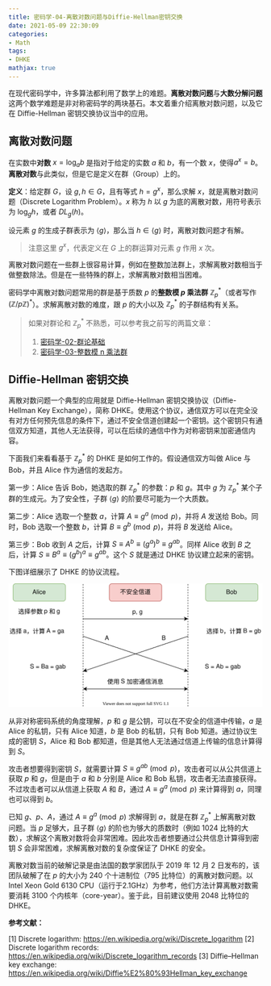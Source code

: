 ```yaml
---
title: 密码学-04-离散对数问题与Diffie-Hellman密钥交换
date: 2021-05-09 22:30:09
categories:
- Math
tags:
- DHKE
mathjax: true
---
```


在现代密码学中，许多算法都利用了数学上的难题。**离散对数问题**与**大数分解问题**这两个数学难题是非对称密码学的两块基石。本文着重介绍离散对数问题，以及它在 Diffie-Hellman 密钥交换协议当中的应用。

## 离散对数问题

在实数中**对数** $x=\log_a b$ 是指对于给定的实数 $a$ 和 $b$，有一个数 $x$，使得$a^x = b$。**离散对数**与此类似，但是它是定义在群（Group）上的。

**定义**：给定群 $G$，设 $g, h \in G$，且有等式 $h = g^x$，那么求解 $x$，就是离散对数问题（Discrete Logarithm Problem）。$x$ 称为 $h$ 以 $g$ 为底的离散对数，用符号表示为 $\log_g h$，或者 $DL_g(h)$。

设元素 $g$ 的生成子群表示为 $\langle g \rangle$，那么当 $h \in \langle g \rangle$ 时，离散对数问题才有解。

> 注意这里 $g^x$，代表定义在 $G$ 上的群运算对元素 $g$ 作用 $x$ 次。

离散对数问题在一些群上很容易计算，例如在整数加法群上，求解离散对数相当于做整数除法。但是在一些特殊的群上，求解离散对数相当困难。

密码学中离散对数问题常用的群是基于质数 $p$ 的**整数模 $p$ 乘法群** $\mathbb Z_p^*$（或者写作 $(\mathbb{Z}/p\mathbb{Z})^*$）。求解离散对数的难度，跟 $p$ 的大小以及 $\mathbb Z_p^*$ 的子群结构有关系。

> 如果对群论和 $\mathbb Z_p^*$ 不熟悉，可以参考我之前写的两篇文章：
> 1. [密码学-02-群论基础](https://chenliang.org/2021/02/26/group-theory)
> 2. [密码学-03-整数模 n 乘法群](https://chenliang.org/2021/03/04/multiplicative-group-of-integers-modulo-n)

## Diffie-Hellman 密钥交换

离散对数问题一个典型的应用就是 Diffie-Hellman 密钥交换协议（Diffie-Hellman Key Exchange），简称 DHKE。使用这个协议，通信双方可以在完全没有对方任何预先信息的条件下，通过不安全信道创建起一个密钥。这个密钥只有通信双方知道，其他人无法获得，可以在后续的通信中作为对称密钥来加密通信内容。

下面我们来看看基于 $\mathbb Z_p^*$ 的 DHKE 是如何工作的。假设通信双方叫做 Alice 与 Bob，并且 Alice 作为通信的发起方。

第一步：Alice 告诉 Bob，她选取的群 $\mathbb Z_p^*$ 的参数：$p$ 和 $g$。其中 $g$ 为 $\mathbb Z_p^*$ 某个子群的生成元。为了安全性，子群 $\langle g \rangle$ 的阶要尽可能为一个大质数。

第二步：Alice 选取一个整数 $a$，计算 $A \equiv g^a \pmod p$，并将 $A$ 发送给 Bob。同时，Bob 选取一个整数 $b$，计算 $B \equiv g^b \pmod p$，并将 $B$ 发送给 Alice。

第三步：Bob 收到 $A$ 之后，计算 $S \equiv A^b \equiv (g^a)^b \equiv g^{ab}$。同样 Alice 收到 $B$ 之后，计算 $S \equiv B^a \equiv (g^b)^a \equiv g^{ab}$。这个 $S$ 就是通过 DHKE 协议建立起来的密钥。

下图详细展示了 DHKE 的协议流程。

![DHKE 协议流程](/images/discrete_logarithm_problem_and_dhke/dhke.svg)

从非对称密码系统的角度理解，$p$ 和 $g$ 是公钥，可以在不安全的信道中传输，$a$ 是 Alice 的私钥，只有 Alice 知道，$b$ 是 Bob 的私钥，只有 Bob 知道。通过协议生成的密钥 $S$，Alice 和 Bob 都知道，但是其他人无法通过信道上传输的信息计算得到 $S$。

攻击者想要得到密钥 $S$，就需要计算 $S \equiv g^{ab} \pmod p$，攻击者可以从公共信道上获取 $p$ 和 $g$，但是由于 $a$ 和 $b$ 分别是 Alice 和 Bob 私钥，攻击者无法直接获得。不过攻击者可以从信道上获取 $A$ 和 $B$，通过 $A \equiv g^a \pmod p$ 来计算得到 $a$，同理也可以得到 $b$。

已知 $g$、$p$、$A$，通过 $A \equiv g^a \pmod p$ 求解得到 $a$，就是在群 $\mathbb Z_p^*$ 上解离散对数问题。当 $p$ 足够大，且子群 $\langle g \rangle$ 的阶也为够大的质数时（例如 1024 比特的大数），求解这个离散对数将会非常困难。因此攻击者想要通过公共信息计算得到密钥 $S$ 会非常困难，求解离散对数的复杂度保证了 DHKE 的安全。

离散对数当前的破解记录是由法国的数学家团队于 2019 年 12 月 2 日发布的，该团队破解了在 $p$ 的大小为 240 个十进制位（795 比特位）的离散对数问题。以 Intel Xeon Gold 6130 CPU（运行于2.1GHz）为参考，他们方法计算离散对数需要消耗 3100 个内核年（core-year）。鉴于此，目前建议使用 2048 比特位的 DHKE。

**参考文献：**

[1] Discrete logarithm: https://en.wikipedia.org/wiki/Discrete_logarithm
[2] Discrete logarithm records: https://en.wikipedia.org/wiki/Discrete_logarithm_records
[3] Diffie–Hellman key exchange: https://en.wikipedia.org/wiki/Diffie%E2%80%93Hellman_key_exchange
